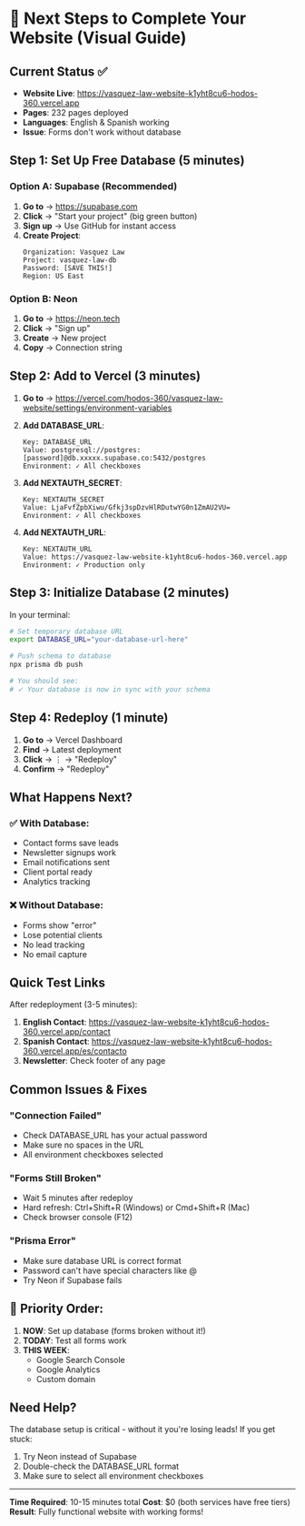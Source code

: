 # 🚀 Next Steps to Complete Your Website (Visual Guide)

## Current Status ✅

- **Website Live**: https://vasquez-law-website-k1yht8cu6-hodos-360.vercel.app
- **Pages**: 232 pages deployed
- **Languages**: English & Spanish working
- **Issue**: Forms don't work without database

## Step 1: Set Up Free Database (5 minutes)

### Option A: Supabase (Recommended)

1. **Go to** → https://supabase.com
2. **Click** → "Start your project" (big green button)
3. **Sign up** → Use GitHub for instant access
4. **Create Project**:
   ```
   Organization: Vasquez Law
   Project: vasquez-law-db
   Password: [SAVE THIS!]
   Region: US East
   ```

### Option B: Neon

1. **Go to** → https://neon.tech
2. **Click** → "Sign up"
3. **Create** → New project
4. **Copy** → Connection string

## Step 2: Add to Vercel (3 minutes)

1. **Go to** → https://vercel.com/hodos-360/vasquez-law-website/settings/environment-variables

2. **Add DATABASE_URL**:

   ```
   Key: DATABASE_URL
   Value: postgresql://postgres:[password]@db.xxxxx.supabase.co:5432/postgres
   Environment: ✓ All checkboxes
   ```

3. **Add NEXTAUTH_SECRET**:

   ```
   Key: NEXTAUTH_SECRET
   Value: LjaFvfZpbXiwu/Gfkj3spDzvHlRDutwYG0n1ZmAU2VU=
   Environment: ✓ All checkboxes
   ```

4. **Add NEXTAUTH_URL**:
   ```
   Key: NEXTAUTH_URL
   Value: https://vasquez-law-website-k1yht8cu6-hodos-360.vercel.app
   Environment: ✓ Production only
   ```

## Step 3: Initialize Database (2 minutes)

In your terminal:

```bash
# Set temporary database URL
export DATABASE_URL="your-database-url-here"

# Push schema to database
npx prisma db push

# You should see:
# ✓ Your database is now in sync with your schema
```

## Step 4: Redeploy (1 minute)

1. **Go to** → Vercel Dashboard
2. **Find** → Latest deployment
3. **Click** → ⋮ → "Redeploy"
4. **Confirm** → "Redeploy"

## What Happens Next?

### ✅ With Database:

- Contact forms save leads
- Newsletter signups work
- Email notifications sent
- Client portal ready
- Analytics tracking

### ❌ Without Database:

- Forms show "error"
- Lose potential clients
- No lead tracking
- No email capture

## Quick Test Links

After redeployment (3-5 minutes):

1. **English Contact**: https://vasquez-law-website-k1yht8cu6-hodos-360.vercel.app/contact
2. **Spanish Contact**: https://vasquez-law-website-k1yht8cu6-hodos-360.vercel.app/es/contacto
3. **Newsletter**: Check footer of any page

## Common Issues & Fixes

### "Connection Failed"

- Check DATABASE_URL has your actual password
- Make sure no spaces in the URL
- All environment checkboxes selected

### "Forms Still Broken"

- Wait 5 minutes after redeploy
- Hard refresh: Ctrl+Shift+R (Windows) or Cmd+Shift+R (Mac)
- Check browser console (F12)

### "Prisma Error"

- Make sure database URL is correct format
- Password can't have special characters like @
- Try Neon if Supabase fails

## 🎯 Priority Order:

1. **NOW**: Set up database (forms broken without it!)
2. **TODAY**: Test all forms work
3. **THIS WEEK**:
   - Google Search Console
   - Google Analytics
   - Custom domain

## Need Help?

The database setup is critical - without it you're losing leads! If you get stuck:

1. Try Neon instead of Supabase
2. Double-check the DATABASE_URL format
3. Make sure to select all environment checkboxes

---

**Time Required**: 10-15 minutes total
**Cost**: $0 (both services have free tiers)
**Result**: Fully functional website with working forms!
